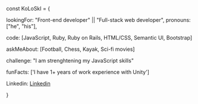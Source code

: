 const KoLoSkI = {

  lookingFor: "Front-end developer" || "Full-stack web developer",
  pronouns: ["he", "his"],
  
  code: [JavaScript, Ruby, Ruby on Rails, HTML/CSS, Semantic UI, Bootstrap]
  
  askMeAbout: [Football, Chess, Kayak, Sci-fi movies]
  
  challenge: "I am strenghtening my JavaScript skills"
 
  funFacts: ['I have 1+ years of work experience with Unity'] 
  
  Linkedin: [Linkedin](https://www.linkedin.com/in/igor-koloski/)
  
}
